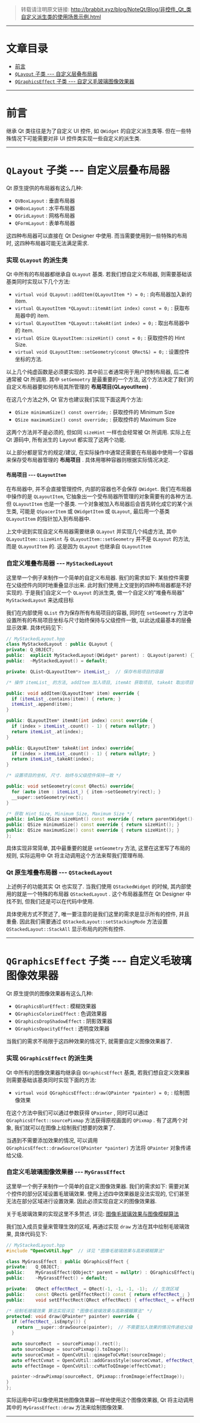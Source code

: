 <!--
author: BRabbitFan
date: 2021-10-09
title: 非控件 Qt 类自定义派生类的使用场景示例
tags: Qt,C++,学习笔记
category: Qt学习笔记
status: publish
summary: 关于自定义 QLayout 与 自定义 QGraphicsEffect 的示例.
-->

> 转载请注明原文链接: http://brabbit.xyz/blog/NoteQt/Blog/非控件_Qt_类自定义派生类的使用场景示例.html

---

# 文章目录

- [前言](#前言)
- [`QLayout` 子类 --- 自定义层叠布局器](#QLayout子类)
- [`QGraphicsEffect` 子类 --- 自定义毛玻璃图像效果器](#QGraphicsEffect子类)

---

<div id="前言"></div>

# 前言

继承 Qt 类往往是为了自定义 UI 控件, 如 `QWidget` 的自定义派生类等. 但在一些特殊情况下可能需要对非 UI 控件类实现一些自定义的派生类. 

---

<div id="QLayout子类"></div>

# `QLayout` 子类 --- 自定义层叠布局器

Qt 原生提供的布局器有这么几种:

- `QVBoxLayout` : 垂直布局器
- `QHBoxLayout` : 水平布局器
- `QGridLayout` : 网格布局器
- `QFormLayout` : 表单布局器

这四种布局器可以直接在 Qt Designer 中使用. 而当需要使用到一些特殊的布局时, 这四种布局器可能无法满足需求.

### 实现 `QLayout` 的派生类

Qt 中所有的布局器都继承自 `QLayout` 基类. 若我们想自定义布局器, 则需要基础该基类同时实现以下几个方法:

- `virtual void QLayout::addItem(QLayoutItem *) = 0;` : 向布局器加入新的 item.
- `virtual QLayoutItem *QLayout::itemAt(int index) const = 0;` : 获取布局器中的 item.
- `virtual QLayoutItem *QLayout::takeAt(int index) = 0;` : 取出布局器中的 item.
- `virtual QSize QLayoutItem::sizeHint() const = 0;` : 获取控件的 Hint Size.
- `virtual void QLayoutItem::setGeometry(const QRect&) = 0;` : 设置控件坐标的方法.

以上几个纯虚函数是必须要实现的. 其中前三者通常用于用户控制布局器, 后二者通常被 Qt 所调用. 其中 `setGemoetry` 是最重要的一个方法, 这个方法决定了我们的自定义布局器要如何布局其所管理的 **布局项目(QLayoutItem)** . 

在这几个方法之外, Qt 官方也建议我们实现下面这两个方法:

- `QSize minimumSize() const override;` : 获取控件的 Minimum Size
- `QSize maximumSize() const override;` : 获取控件的 Maximum Size

这两个方法并不是必须的, 但如同 `sizeHint` 一样也会经常被 Qt 所调用. 实际上在 Qt 源码中, 所有派生的 Layout 都实现了这两个功能.

以上部分都是官方的规定/建议, 在实际操作中通常还需要在布局器中使用一个容器来保存受布局器管理的 **布局项目** . 具体用哪种容器则根据实际情况决定. 

#### 布局项目 --- `QLayoutItem`

在布局器中, 并不会直接管理控件, 内部的容器也不会保存 `QWidget`. 我们在布局器中操作的是 `QLayoutItem`, 它抽象出一个受布局器所管理的对象需要有的各种方法. 但 `QLayoutItem` 也是一个基类. 一个对象被加入布局器后会首先转化成它的某个派生类, 可能是 `QSpacerItem` 或 `QWidgetItem` 或 `QLayout`, 最后用一个基类 `QLayoutItem` 的指针加入到布局器中.

上文中说到实现自定义布局器需要继承 `QLayout` 并实现几个纯虚方法, 其中 `QLayoutItem::sizeHint` 与 `QLayoutItem::setGeometry` 并不是 `QLayout` 的方法, 而是 `QLayoutItem` 的. 这是因为 `QLayout` 也继承自 `QLayoutItem`

### 自定义堆叠布局器 --- `MyStackedLayout`

这里举一个例子来制作一个简单的自定义布局器. 我们的需求如下: 某些控件需要在父级控件内同时地重叠显示出来. 此时我们使用上文提到的四种布局器都是不好实现的. 于是我们自定义一个 `QLayout` 的派生类, 做一个自定义的"堆叠布局器" `MyStackedLayout` 来达成目标

我们在内部使用 `QList` 作为保存所有布局项目的容器, 同时在 `setGeometry` 方法中设置所有的布局项目坐标与尺寸始终保持与父级控件一致, 以此达成最基本的层叠显示效果. 具体代码见下:

```cpp
// MyStackedLayout.hpp
class MyStackedLayout : public QLayout {
private: Q_OBJECT;
public:  explicit MyStackedLayout(QWidget* parent) : QLayout(parent) {};
public:  ~MyStackedLayout() = default;

private: QList<QLayoutItem*> itemList_;  // 保存布局项目的容器

/* 操作 itemList_ 的方法, addItem 加入项目, itemAt 获取项目, takeAt 取出项目 */

public: void addItem(QLayoutItem* item) override {
  if (itemList_.contains(item)) { return; }
  itemList_.append(item);
}

public: QLayoutItem* itemAt(int index) const override {
  if (index > itemList_.count() - 1) { return nullptr; }
  return itemList_.at(index);
}

public: QLayoutItem* takeAt(int index) override{
  if (index > itemList_.count() - 1) { return nullptr; }
  return itemList_.takeAt(index);
}

/* 设置项目的坐标, 尺寸. 始终与父级控件保持一致 */

public: void setGeometry(const QRect&) override{
  for (auto item : itemList_) { item->setGeometry(rect); }
  __super::setGeometry(rect);
}

/* 获取 Hint Size, Minimum Size, Maximum Size */
public: inline QSize sizeHint() const override { return parentWidget()->size(); }
public: QSize minimumSize() const override { return sizeHint(); }
public: QSize maximumSize() const override { return sizeHint(); }
};
```

具体实现非常简单, 其中最重要的就是 `setGeometry` 方法, 这里在这里写了布局的规则, 实际运用中 Qt 将主动调用这个方法来帮我们管理布局.

### Qt 原生堆叠布局器 --- `QStackedLayout`

上述例子的功能其实 Qt 也实现了. 当我们使用 `QStackedWidget` 的时候, 其内部使用的就是一个特殊的布局器 `QStackedLayout` . 这个布局器虽然在 Qt Designer 中找不到, 但我们还是可以在代码中使用.

具体使用方式不赘述了, 唯一要注意的是我们这里的需求是显示所有的控件, 并且重叠. 因此我们需要通过 `QStackedLayout::setStackingMode` 方法设置 `QStackedLayout::StackAll` 显示布局内的所有控件.

---

<div id="QGraphicsEffect子类"></div>

# `QGraphicsEffect` 子类 --- 自定义毛玻璃图像效果器

Qt 原生提供的图像效果器有这么几种:

- `QGraphicsBlurEffect` : 模糊效果器
- `QGraphicsColorizeEffect` : 色调效果器
- `QGraphicsDropShadowEffect` : 阴影效果器
- `QGraphicsOpacityEffect` : 透明度效果器

当我们的需求不局限于这四种效果的情况下, 就需要自定义图像效果器了.

### 实现 `QGraphicsEffect` 的派生类

Qt 中所有的图像效果器均继承自 `QGraphicsEffect` 基类, 若我们想自定义效果器则需要基础该基类同时实现下面的方法:

- `virtual void QGraphicsEffect::draw(QPainter *painter) = 0;` : 绘制图像效果

在这个方法中我们可以通过参数获得 `QPainter` , 同时可以通过 `QGraphicsEffect::sourcePixmap` 方法获得原视画面的 `QPixmap` . 有了这两个对象, 我们就可以在图像上绘制我们想要的效果了.

当遇到不需要添加效果的情况, 可以调用 `QGraphicsEffect::drawSource(QPainter *painter)` 方法将 `QPainter` 对象传递给父级.

### 自定义毛玻璃图像效果器 --- `MyGrassEffect`

这里举一个例子来制作一个简单的自定义图像效果器. 我们的需求如下: 需要对某个控件的部分区域设置毛玻璃效果. 使用上述四中效果器是没法实现的, 它们甚至无法在部分区域进行设置效果. 因此必须实现自定义的图像效果器.

关于毛玻璃效果的实现这里不多赘述, 详见: [图像毛玻璃效果与图像模糊算法](http://brabbit.xyz/blog/%E6%9D%82%E9%A1%B9/%E5%9B%BE%E5%83%8F%E6%AF%9B%E7%8E%BB%E7%92%83%E6%95%88%E6%9E%9C%E4%B8%8E%E5%9B%BE%E5%83%8F%E6%A8%A1%E7%B3%8A%E7%AE%97%E6%B3%95.html)

我们加入成员变量来管理生效的区域, 再通过实现 `draw` 方法在其中绘制毛玻璃效果, 具体代码见下:

```cpp
// MyStackedLayout.hpp
#include "OpenCvUtil.hpp"  // 详见 "图像毛玻璃效果与高斯模糊算法"

class MyGrassEffect : public QGraphicsEffect {
private:   Q_OBJECT;
public:    MyGrassEffect(QObject* parent = nullptr) : QGraphicsEffect(parent) { }
public:    ~MyGrassEffect() = default;

private:   QRect effectRect_ = QRect(-1, -1, -1, -1);  // 生效区域
public:    const QRect& getEffectRect() const { return effectRect_; }
public:    void setEffectRect(QRect effectRect) { effectRect_ = effectRect; }

/* 绘制毛玻璃效果 算法实现详见 "图像毛玻璃效果与高斯模糊算法" */
protected: void draw(QPainter* painter) override {
  if (effectRect_.isEmpty()) {
    return __super::drawSource(painter);  // 不需要加入效果的情况传递给父级
  }

  auto sourceRect  = sourcePixmap().rect();
  auto sourceImage = sourcePixmap().toImage();
  auto sourceCvmat = OpenCvUtil::qimageToCvMat(sourceImage);
  auto effectCvmat = OpenCvUtil::addGrassStyle(sourceCvmat, effectRect_);
  auto effectImage = OpenCvUtil::cvMatToQImage(effectCvmat);

  painter->drawPixmap(sourceRect, QPixmap::fromImage(effectImage));
}
};
```

实际运用中可以像使用其他图像效果器一样地使用这个图像效果器, Qt 将主动调用其中的 `MyGrassEffect::draw` 方法来绘制图像效果.

---